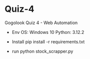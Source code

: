 # Quiz-4
Gogolook Quiz 4 - Web Automation

- Env
  OS: Windows 10
  Python: 3.12.2

- Install
  pip install -r requirements.txt

- run
  python stock_scrapper.py
